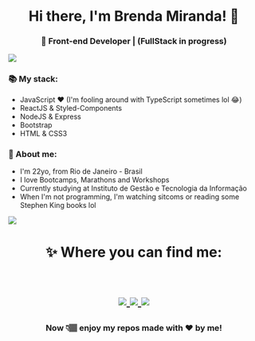 <h1 align="center"> Hi there, I'm Brenda Miranda! 🤩 </h1>
<h3 align="center">🚀 Front-end Developer | (FullStack in progress) </h3>

<img src="https://yata-apix-a9caea66-ad78-425f-aa08-e292558ebb65.lss.locawebcorp.com.br/b7c7dbff38ae4f419c94ce8d2254b9d9.png"> 

### 📚 My stack:
- JavaScript ❤ (I'm fooling around with TypeScript sometimes lol 😂)
- ReactJS & Styled-Components
- NodeJS & Express
- Bootstrap
- HTML & CSS3

### 👀 About me:
- I'm 22yo, from Rio de Janeiro - Brasil
- I love Bootcamps, Marathons and Workshops
- Currently studying at Instituto de Gestão e Tecnologia da Informação
- When I'm not programming, I'm watching sitcoms or reading some Stephen King books lol
  
<img src="https://yata-apix-a9caea66-ad78-425f-aa08-e292558ebb65.lss.locawebcorp.com.br/b7c7dbff38ae4f419c94ce8d2254b9d9.png"> 

<h1 align="center">
✨ Where you can find me:
  
  <p align="center"><br/>
   <a href="https://www.linkedin.com/in/bmndx/">
    <img src="https://img.shields.io/badge/Linkedin-%2Fin%2Fbmndx-blue?style=for-the-badge&logo=appveyor">
  </a>
  
  <a href="https://www.instagram.com/bmndxx/">
    <img src="https://img.shields.io/badge/Instagram-%40bmndxx-ff69b2?style=for-the-badge&logo=appveyor">
  </a>
  
   <a href="https://twitter.com/bmndxx">
    <img src="https://img.shields.io/badge/Twitter-%40bmndxx-blue?style=for-the-badge&logo=appveyor">
  </a>
  </a>
</p>
</h1>

<h3 align="center"><strong> Now 👇🏽 enjoy my repos made with ❤ by me! </strong> </h3>

